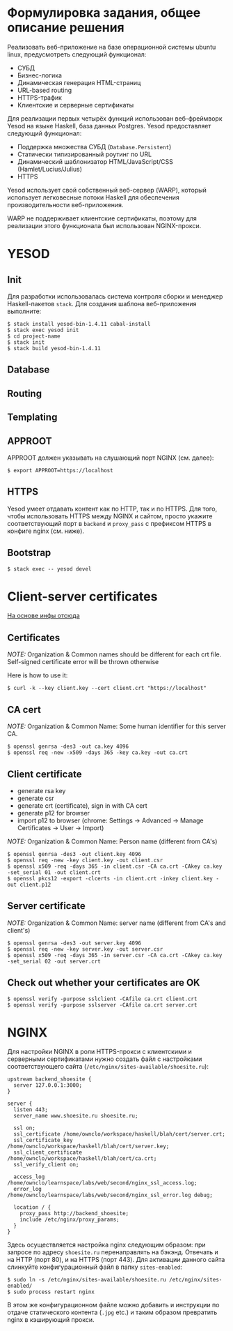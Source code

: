 Формулировка задания, общее описание решения
============================================

Реализовать веб-приложение на базе операционной системы
ubuntu linux, предусмотреть следующий функционал:

- СУБД
- Бизнес-логика
- Динамическая генерация HTML-страниц
- URL-based routing
- HTTPS-трафик
- Клиентские и серверные сертификаты

Для реализации первых четырёх функций использован
веб-фреймворк Yesod на языке Haskell, база данных
Postgres. Yesod предоставляет следующий функционал:

- Поддержка множества СУБД (`Database.Persistent`)
- Статически типизированный роутинг по URL
- Динамический шаблонизатор HTML/JavaScript/CSS (Hamlet/Lucius/Julius)
- HTTPS

Yesod использует свой собственный веб-сервер (WARP),
который использует легковесные потоки Haskell для
обеспечения производительности веб-приложения.

WARP не поддерживает клиентские сертификаты, поэтому
для реализации этого функционала был использован NGINX-прокси.

YESOD
=====

Init
----

Для разработки использовалась система контроля сборки
и менеджер Haskell-пакетов `stack`. Для создания
шаблона веб-приложения выполните:

    $ stack install yesod-bin-1.4.11 cabal-install
    $ stack exec yesod init
    $ cd project-name
    $ stack init
    $ stack build yesod-bin-1.4.11

Database
--------

Routing
-------

Templating
----------

APPROOT
-------

APPROOT должен указывать на слушающий порт NGINX (см. далее):

    $ export APPROOT=https://localhost

HTTPS
-----

Yesod умеет отдавать контент как по HTTP, так и по HTTPS.
Для того, чтобы использовать HTTPS между NGINX и сайтом,
просто укажите соответствующий порт в `backend` и `proxy_pass`
с префиксом HTTPS в конфиге nginx (см. ниже).

Bootstrap
---------

    $ stack exec -- yesod devel

Client-server certificates
==========================

[На основе инфы отсюда](https://gist.github.com/mtigas/952344)

Certificates
------------

*NOTE:* Organization & Common names should be different for each crt file. Self-signed certificate error will be thrown otherwise

Here is how to use it:

    $ curl -k --key client.key --cert client.crt "https://localhost"

CA cert
-------

*NOTE:* Organization & Common Name: Some human identifier for this server CA.

    $ openssl genrsa -des3 -out ca.key 4096
    $ openssl req -new -x509 -days 365 -key ca.key -out ca.crt

Client certificate
------------------

* generate rsa key
* generate csr
* generate crt (certificate), sign in with CA cert
* generate p12 for browser
* import p12 to browser (chrome: Settings -> Advanced -> Manage Certificates -> User -> Import)

*NOTE:* Organization & Common Name: Person name (different from CA's)

    $ openssl genrsa -des3 -out client.key 4096
    $ openssl req -new -key client.key -out client.csr
    $ openssl x509 -req -days 365 -in client.csr -CA ca.crt -CAkey ca.key -set_serial 01 -out client.crt
    $ openssl pkcs12 -export -clcerts -in client.crt -inkey client.key -out client.p12

Server certificate
------------------

*NOTE:* Organization & Common Name: server name (different from CA's and client's)

    $ openssl genrsa -des3 -out server.key 4096
    $ openssl req -new -key server.key -out server.csr
    $ openssl x509 -req -days 365 -in server.csr -CA ca.crt -CAkey ca.key -set_serial 02 -out server.crt

Check out whether your certificates are OK
------------------------------------------

    $ openssl verify -purpose sslclient -CAfile ca.crt client.crt 
    $ openssl verify -purpose sslserver -CAfile ca.crt server.crt 

NGINX
=====

Для настройки NGINX в роли HTTPS-прокси с клиентскими
и серверными сертификатами нужно создать файл с
настройками соответствующего сайта (`/etc/nginx/sites-available/shoesite.ru`):

    upstream backend_shoesite {
      server 127.0.0.1:3000;
    }

    server {
      listen 443;
      server_name www.shoesite.ru shoesite.ru;

      ssl on;
      ssl_certificate /home/ownclo/workspace/haskell/blah/cert/server.crt;
      ssl_certificate_key /home/ownclo/workspace/haskell/blah/cert/server.key;
      ssl_client_certificate /home/ownclo/workspace/haskell/blah/cert/ca.crt;
      ssl_verify_client on;

      access_log /home/ownclo/learnspace/labs/web/second/nginx_ssl_access.log;
      error_log /home/ownclo/learnspace/labs/web/second/nginx_ssl_error.log debug;

      location / {
        proxy_pass http://backend_shoesite;
        include /etc/nginx/proxy_params;
      }
    }

Здесь осуществляется настройка nginx следующим образом: при запросе по
адресу `shoesite.ru` перенаправлять на бэкэнд. Отвечать и на HTTP (порт 80),
и на HTTPS (порт 443). Для активации данного сайта слинкуйте конфигурационный
файл в папку `sites-enabled`:

    $ sudo ln -s /etc/nginx/sites-available/shoesite.ru /etc/nginx/sites-enabled/
    $ sudo process restart nginx

В этом же конфигурационном файле можно добавить и инструкции по отдаче
статического контента (`.jpg` etc.) и таким образом превратить nginx
в кэширующий прокси.